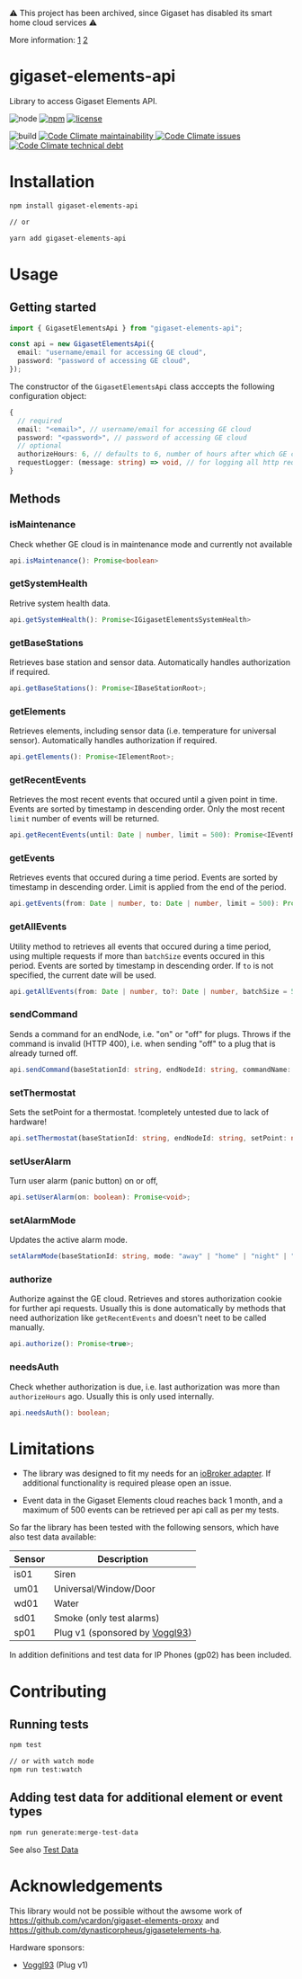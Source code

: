 ⚠️ This project has been archived, since Gigaset has disabled its smart home cloud services ⚠️

More information: [1](https://www.gigaset.com/hq_en/cms/smart-home-overview.html) [2](https://service.gigaset.com/en/support/solutions/articles/75000121636-deactivation-of-services-smart-home-care)

# gigaset-elements-api

Library to access Gigaset Elements API.

![node](https://img.shields.io/node/v-lts/gigaset-elements-api)
[![npm](https://img.shields.io/npm/v/gigaset-elements-api)](https://www.npmjs.com/package/gigaset-elements-api)
[![license](https://img.shields.io/npm/l/gigaset-elements-api)](LICENSE)

![build](https://img.shields.io/github/actions/workflow/status/matthsc/gigaset-elements-api/build-and-test.yml?branch=main)
[![Code Climate maintainability](https://img.shields.io/codeclimate/maintainability-percentage/matthsc/gigaset-elements-api)
![Code Climate issues](https://img.shields.io/codeclimate/issues/matthsc/gigaset-elements-api)
![Code Climate technical debt](https://img.shields.io/codeclimate/tech-debt/matthsc/gigaset-elements-api)
](https://codeclimate.com/github/matthsc/gigaset-elements-api)

# Installation

```bash
npm install gigaset-elements-api

// or

yarn add gigaset-elements-api
```

# Usage

## Getting started

```ts
import { GigasetElementsApi } from "gigaset-elements-api";

const api = new GigasetElementsApi({
  email: "username/email for accessing GE cloud",
  password: "password of accessing GE cloud",
});
```

The constructor of the <code>GigasetElementsApi</code> class acccepts the following configuration object:

```ts
{
  // required
  email: "<email>", // username/email for accessing GE cloud
  password: "<password>", // password of accessing GE cloud
  // optional
  authorizeHours: 6, // defaults to 6, number of hours after which GE cloud needs reauthorization
  requestLogger: (message: string) => void, // for logging all http requests
}
```

## Methods

### isMaintenance

Check whether GE cloud is in maintenance mode and currently not available

```ts
api.isMaintenance(): Promise<boolean>
```

### getSystemHealth

Retrive system health data.

```ts
api.getSystemHealth(): Promise<IGigasetElementsSystemHealth>
```

### getBaseStations

Retrieves base station and sensor data. Automatically handles authorization if required.

```ts
api.getBaseStations(): Promise<IBaseStationRoot>;
```

### getElements

Retrieves elements, including sensor data (i.e. temperature for universal sensor). Automatically handles authorization if required.

```ts
api.getElements(): Promise<IElementRoot>;
```

### getRecentEvents

Retrieves the most recent events that occured until a given point in time. Events are sorted by timestamp in descending order. Only the most recent <code>limit</code> number of events will be returned.

```ts
api.getRecentEvents(until: Date | number, limit = 500): Promise<IEventRoot>;
```

### getEvents

Retrieves events that occured during a time period. Events are sorted by timestamp in descending order. Limit is applied from the end of the period.

```ts
api.getEvents(from: Date | number, to: Date | number, limit = 500): Promise<IEventRoot>
```

### getAllEvents

Utility method to retrieves all events that occured during a time period, using multiple requests if more than <code>batchSize</code> events occured in this period. Events are sorted by timestamp in descending order. If <code>to</code> is not specified, the current date will be used.

```ts
api.getAllEvents(from: Date | number, to?: Date | number, batchSize = 500): Promise<IEventsItem[]>
```

### sendCommand

Sends a command for an endNode, i.e. "on" or "off" for plugs. Throws if the command is invalid (HTTP 400), i.e. when sending "off" to a plug that is already turned off.

```ts
api.sendCommand(baseStationId: string, endNodeId: string, commandName: string): Promise<void>;
```

### setThermostat

Sets the setPoint for a thermostat. !completely untested due to lack of hardware!

```ts
api.setThermostat(baseStationId: string, endNodeId: string, setPoint: number): Promise<void>;
```

### setUserAlarm

Turn user alarm (panic button) on or off,

```ts
api.setUserAlarm(on: boolean): Promise<void>;
```

### setAlarmMode

Updates the active alarm mode.

```ts
setAlarmMode(baseStationId: string, mode: "away" | "home" | "night" | "custom"): Promise<void>
```

### authorize

Authorize against the GE cloud. Retrieves and stores authorization cookie for further api requests. Usually this is done automatically by methods that need authorization like <code>getRecentEvents</code> and doesn't neet to be called manually.

```ts
api.authorize(): Promise<true>;
```

### needsAuth

Check whether authorization is due, i.e. last authorization was more than <code>authorizeHours</code> ago. Usually this is only used internally.

```ts
api.needsAuth(): boolean;
```

# Limitations

- The library was designed to fit my needs for an [ioBroker adapter](https://github.com/matthsc/ioBroker.gigaset-elements). If additional functionality is required please open an issue.

- Event data in the Gigaset Elements cloud reaches back 1 month, and a maximum of 500 events can be retrieved per api call as per my tests.

So far the library has been tested with the following sensors, which have also test data available:

| Sensor | Description                                                  |
| ------ | ------------------------------------------------------------ |
| is01   | Siren                                                        |
| um01   | Universal/Window/Door                                        |
| wd01   | Water                                                        |
| sd01   | Smoke (only test alarms)                                     |
| sp01   | Plug v1 (sponsored by [Voggl93](https://github.com/Voggl93)) |

In addition definitions and test data for IP Phones (gp02) has been included.

# Contributing

## Running tests

```bash
npm test

// or with watch mode
npm run test:watch
```

## Adding test data for additional element or event types

```bash
npm run generate:merge-test-data
```

See also [Test Data](test-data/README.md)

# Acknowledgements

This library would not be possible without the awsome work of https://github.com/ycardon/gigaset-elements-proxy and https://github.com/dynasticorpheus/gigasetelements-ha.

Hardware sponsors:

- [Voggl93](https://github.com/Voggl93) (Plug v1)
